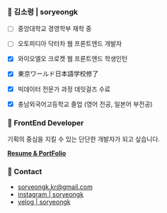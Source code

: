 ### 🌸 김소령 | soryeongk

- [ ] 중앙대학교 경영학부 재학 중
- [ ] 오토피디아 닥터차 웹 프론트엔드 개발자
- [x] 와이오엘오 크로켓 웹 프론트엔드 학생인턴
- [x] 東京ワールド日本語学校修了
- [x] 빅데이터 전문가 과정 데잇걸즈 수료
- [x] 충남외국어고등학교 졸업 (영어 전공, 일본어 부전공)


### 💎 FrontEnd Developer

기획의 중심을 지킬 수 있는 단단한 개발자가 되고 싶습니다.

**[Resume & PortFolio](https://soryeongk.github.io/)**

### 🙌 Contact
* soryeongk.kr@gmail.com
* [instagram | soryeongk](https://www.instagram.com/soryeongk)
* [velog | soryeongk](https://velog.io/@soryeongk)
